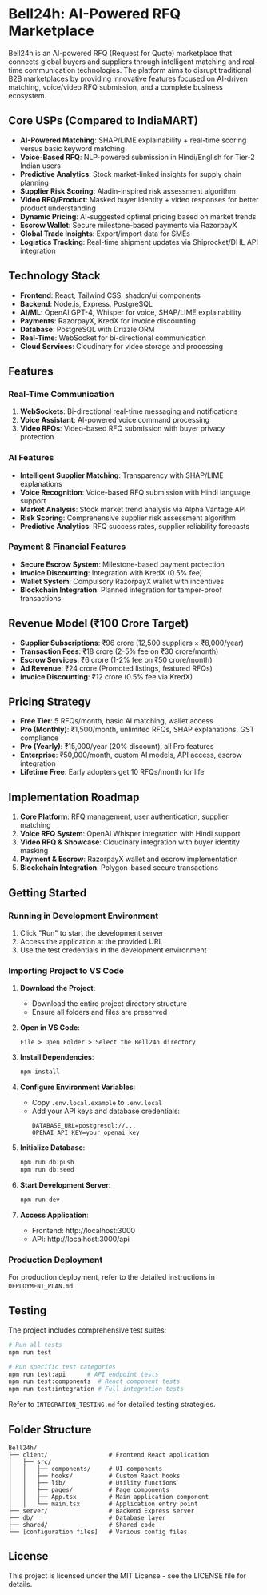 # Bell24h: AI-Powered RFQ Marketplace

Bell24h is an AI-powered RFQ (Request for Quote) marketplace that connects global buyers and suppliers through intelligent matching and real-time communication technologies. The platform aims to disrupt traditional B2B marketplaces by providing innovative features focused on AI-driven matching, voice/video RFQ submission, and a complete business ecosystem.

## Core USPs (Compared to IndiaMART)

- **AI-Powered Matching**: SHAP/LIME explainability + real-time scoring versus basic keyword matching
- **Voice-Based RFQ**: NLP-powered submission in Hindi/English for Tier-2 Indian users
- **Predictive Analytics**: Stock market-linked insights for supply chain planning
- **Supplier Risk Scoring**: Aladin-inspired risk assessment algorithm
- **Video RFQ/Product**: Masked buyer identity + video responses for better product understanding
- **Dynamic Pricing**: AI-suggested optimal pricing based on market trends
- **Escrow Wallet**: Secure milestone-based payments via RazorpayX
- **Global Trade Insights**: Export/import data for SMEs
- **Logistics Tracking**: Real-time shipment updates via Shiprocket/DHL API integration

## Technology Stack

- **Frontend**: React, Tailwind CSS, shadcn/ui components
- **Backend**: Node.js, Express, PostgreSQL
- **AI/ML**: OpenAI GPT-4, Whisper for voice, SHAP/LIME explainability
- **Payments**: RazorpayX, KredX for invoice discounting
- **Database**: PostgreSQL with Drizzle ORM
- **Real-Time**: WebSocket for bi-directional communication
- **Cloud Services**: Cloudinary for video storage and processing

## Features

### Real-Time Communication
1. **WebSockets**: Bi-directional real-time messaging and notifications
2. **Voice Assistant**: AI-powered voice command processing
3. **Video RFQs**: Video-based RFQ submission with buyer privacy protection

### AI Features
- **Intelligent Supplier Matching**: Transparency with SHAP/LIME explanations
- **Voice Recognition**: Voice-based RFQ submission with Hindi language support
- **Market Analysis**: Stock market trend analysis via Alpha Vantage API
- **Risk Scoring**: Comprehensive supplier risk assessment algorithm
- **Predictive Analytics**: RFQ success rates, supplier reliability forecasts

### Payment & Financial Features
- **Secure Escrow System**: Milestone-based payment protection
- **Invoice Discounting**: Integration with KredX (0.5% fee)
- **Wallet System**: Compulsory RazorpayX wallet with incentives
- **Blockchain Integration**: Planned integration for tamper-proof transactions

## Revenue Model (₹100 Crore Target)

- **Supplier Subscriptions**: ₹96 crore (12,500 suppliers × ₹8,000/year)
- **Transaction Fees**: ₹18 crore (2-5% fee on ₹30 crore/month)
- **Escrow Services**: ₹6 crore (1-2% fee on ₹50 crore/month)
- **Ad Revenue**: ₹24 crore (Promoted listings, featured RFQs)
- **Invoice Discounting**: ₹12 crore (0.5% fee via KredX)

## Pricing Strategy

- **Free Tier**: 5 RFQs/month, basic AI matching, wallet access
- **Pro (Monthly)**: ₹1,500/month, unlimited RFQs, SHAP explanations, GST compliance
- **Pro (Yearly)**: ₹15,000/year (20% discount), all Pro features
- **Enterprise**: ₹50,000/month, custom AI models, API access, escrow integration
- **Lifetime Free**: Early adopters get 10 RFQs/month for life

## Implementation Roadmap

1. **Core Platform**: RFQ management, user authentication, supplier matching
2. **Voice RFQ System**: OpenAI Whisper integration with Hindi support
3. **Video RFQ & Showcase**: Cloudinary integration with buyer identity masking
4. **Payment & Escrow**: RazorpayX wallet and escrow implementation
5. **Blockchain Integration**: Polygon-based secure transactions

## Getting Started

### Running in Development Environment

1. Click "Run" to start the development server
2. Access the application at the provided URL
3. Use the test credentials in the development environment

### Importing Project to VS Code

1. **Download the Project**:
   - Download the entire project directory structure
   - Ensure all folders and files are preserved

2. **Open in VS Code**:
   ```
   File > Open Folder > Select the Bell24h directory
   ```

3. **Install Dependencies**:
   ```bash
   npm install
   ```

4. **Configure Environment Variables**:
   - Copy `.env.local.example` to `.env.local`
   - Add your API keys and database credentials:
     ```
     DATABASE_URL=postgresql://...
     OPENAI_API_KEY=your_openai_key
     ```

5. **Initialize Database**:
   ```bash
   npm run db:push
   npm run db:seed
   ```

6. **Start Development Server**:
   ```bash
   npm run dev
   ```

7. **Access Application**:
   - Frontend: http://localhost:3000
   - API: http://localhost:3000/api

### Production Deployment

For production deployment, refer to the detailed instructions in `DEPLOYMENT_PLAN.md`.

## Testing

The project includes comprehensive test suites:

```bash
# Run all tests
npm run test

# Run specific test categories
npm run test:api      # API endpoint tests
npm run test:components  # React component tests
npm run test:integration # Full integration tests
```

Refer to `INTEGRATION_TESTING.md` for detailed testing strategies.

## Folder Structure

```
Bell24h/
├── client/                 # Frontend React application
│   ├── src/
│   │   ├── components/     # UI components
│   │   ├── hooks/          # Custom React hooks
│   │   ├── lib/            # Utility functions
│   │   ├── pages/          # Page components
│   │   ├── App.tsx         # Main application component
│   │   └── main.tsx        # Application entry point
├── server/                 # Backend Express server
├── db/                     # Database layer
├── shared/                 # Shared code
└── [configuration files]   # Various config files
```

## License

This project is licensed under the MIT License - see the LICENSE file for details.